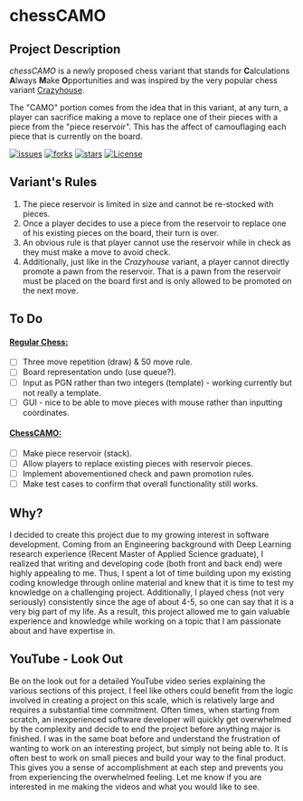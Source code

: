 # chessCAMO

## Project Description

*chessCAMO* is a newly proposed chess variant that stands for **C**alculations **A**lways **M**ake **O**pportunities and was inspired by the very popular chess variant <a href="https://en.wikipedia.org/wiki/Crazyhouse" target="__blank">Crazyhouse</a>.

The "CAMO" portion comes from the idea that in this variant, at any turn, a player can sacrifice making a move to replace one of their pieces with a piece from the "piece reservoir". This has the affect of camouflaging each piece that is currently on the board. 

[![issues](https://img.shields.io/github/issues/lbragile/chessCAMO)](https://github.com/lbragile/chessCAMO/issues) [![forks](https://img.shields.io/github/forks/lbragile/chessCAMO)](https://github.com/lbragile/chessCAMO) [![stars](https://img.shields.io/github/stars/lbragile/chessCAMO)](https://github.com/lbragile/chessCAMO) [![License](https://img.shields.io/github/license/lbragile/chessCAMO)](https://github.com/lbragile/chessCAMO/blob/master/LICENSE)

## Variant's Rules

1. The piece reservoir is limited in size and cannot be re-stocked with pieces.
2. Once a player decides to use a piece from the reservoir to replace one of his existing pieces on the board, their turn is over.
3. An obvious rule is that player cannot use the reservoir while in check as they must make a move to avoid check.
4. Additionally, just like in the *Crazyhouse* variant, a player cannot directly promote a pawn from the reservoir. That is a pawn from the reservoir must be placed on the board first and is only allowed to be promoted on the next move.

## To Do

#### <u>Regular Chess:</u>

- [ ] Three move repetition (draw) & 50 move rule.
- [ ] Board representation undo (use queue?).
- [ ] Input as PGN rather than two integers (template) - working currently but not really a template.
- [ ] GUI - nice to be able to move pieces with mouse rather than inputting coordinates.

#### <u>ChessCAMO:</u>

- [ ] Make piece reservoir (stack).
- [ ] Allow players to replace existing pieces with reservoir pieces.
- [ ] Implement abovementioned check and pawn promotion rules.
- [ ] Make test cases to confirm that overall functionality still works.

## Why?

I decided to create this project due to my growing interest in software development. Coming from an Engineering background with Deep Learning research experience (Recent Master of Applied Science graduate), I realized that writing and developing code (both front and back end) were highly
appealing to me. Thus, I spent a lot of time building upon my existing coding knowledge through online material and knew that it is time to test my knowledge on a challenging project. Additionally, I played chess (not very seriously) consistently since the age of about 4-5, so one can say that it is a very
big part of my life. As a result, this project allowed me to gain valuable experience and knowledge while working on a topic that I am passionate about and have expertise in.

## YouTube - Look Out

Be on the look out for a detailed YouTube video series explaining the various sections of this project. I feel like others could benefit from the logic involved in creating a project on this scale, which is relatively large and requires a substantial time commitment. Often times, when starting from scratch, an inexperienced software developer will quickly get overwhelmed by the complexity and decide to end the project before anything major is finished. I was in the same boat before and understand the frustration of wanting to work on an interesting project, but simply not being able to. It is often best to work on small pieces and build your way to the final product. This gives you a sense of accomplishment at each step and prevents you from experiencing the overwhelmed feeling. Let me know if you are interested in me making the videos and what you would like to see.